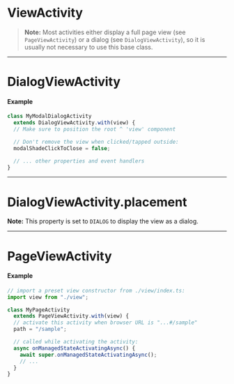 # ViewActivity
> __Note:__ Most activities either display a full page view (see `PageViewActivity`) or a dialog (see `DialogViewActivity`), so it is usually not necessary to use this base class.

---
# DialogViewActivity
#### Example
```typescript
class MyModalDialogActivity
  extends DialogViewActivity.with(view) {
  // Make sure to position the root ^ 'view' component

  // Don't remove the view when clicked/tapped outside:
  modalShadeClickToClose = false;

  // ... other properties and event handlers
}
```

---
# DialogViewActivity.placement
**Note:** This property is set to `DIALOG` to display the view as a dialog.

---
# PageViewActivity
#### Example
```typescript
// import a preset view constructor from ./view/index.ts:
import view from "./view";

class MyPageActivity
  extends PageViewActivity.with(view) {
  // activate this activity when browser URL is "...#/sample"
  path = "/sample";

  // called while activating the activity:
  async onManagedStateActivatingAsync() {
    await super.onManagedStateActivatingAsync();
    // ...
  }
}
```
